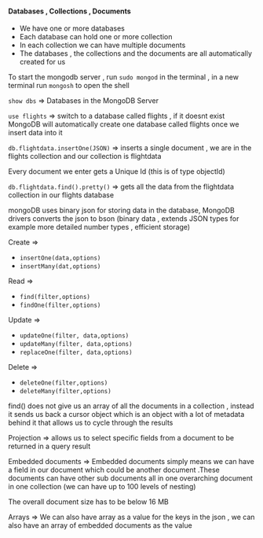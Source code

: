 #### Databases , Collections , Documents 

- We have one or more databases
- Each database can hold one or more collection
- In each collection we can have multiple documents
- The databases , the collections and the documents are all automatically created for us 

To start the mongodb server , run `sudo mongod` in the terminal , in a new terminal run `mongosh` to open the shell

`show dbs` => Databases in the MongoDB Server 

`use flights` =>  switch to a database called flights , if it doesnt exist MongoDB will automatically create one database called flights once we insert data into it

`db.flightdata.insertOne(JSON)` => inserts a single document , we are in the flights collection and our collection is flightdata

Every document  we enter gets a Unique Id (this is of type objectId)

`db.flightdata.find().pretty()` => gets all the data from the flightdata collection in our flights database

mongoDB uses binary json for storing data in the database, MongoDB drivers converts the json to bson (binary data , extends JSON types for example more detailed number types , efficient storage)

Create => 

- `insertOne(data,options)` 
- `insertMany(dat,options)`

Read => 

- `find(filter,options)`
- `findOne(filter,options)`

Update => 

- `updateOne(filter, data,options)`
- `updateMany(filter, data,options)`
- `replaceOne(filter, data,options)`

Delete => 

- `deleteOne(filter,options)`
- `deleteMany(filter,options)`

find() does not give us an array of all the documents in a collection , instead it sends us back a cursor object which is an object with a lot of metadata behind it that allows us to cycle through the results 

Projection => allows us to select specific fields from a document to be returned in a query result

Embedded documents  => Embedded documents simply means we can have a field in our document which could be another document .These documents can have other sub documents all in one overarching document in one collection (we can have up to 100 levels of nesting)

The overall document size has to be below 16 MB

Arrays => We can also have array as a value for the keys in the json , we can also have an array of embedded documents as the value 